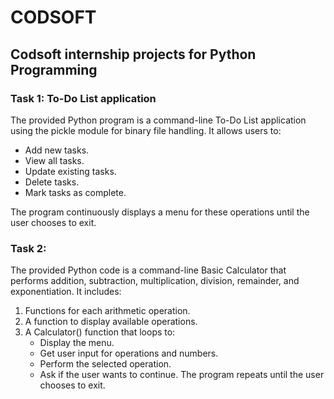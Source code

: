 # CODSOFT
<h2>Codsoft internship projects for Python Programming</h2>
<h3>Task 1: To-Do List application</h3>
The provided Python program is a command-line To-Do List application using the pickle module for binary file handling. It allows users to:

- Add new tasks.
- View all tasks.
- Update existing tasks.
- Delete tasks.
- Mark tasks as complete.

The program continuously displays a menu for these operations until the user chooses to exit.

<h3>Task 2: </h3>

The provided Python code is a command-line Basic Calculator that performs addition, subtraction, multiplication, division, remainder, and exponentiation. It includes:

1) Functions for each arithmetic operation.
2) A function to display available operations.
3) A Calculator() function that loops to:
    - Display the menu.
    - Get user input for operations and numbers.
    - Perform the selected operation.
    - Ask if the user wants to continue.
The program repeats until the user chooses to exit.

